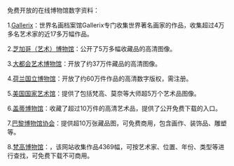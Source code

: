 免费开放的在线博物馆数字资料：

  

1.[Gallerix](https://gallerix.asia/)：世界名画档案馆Gallerix专门收集世界著名画家的作品，收集超过4万多名艺术家的近17多万幅作品。

  

2.[芝加哥（艺术）博物馆](https://www.metmuseum.org/)：公开了5万多幅收藏品的高清图像。

  

3.[大都会艺术博物馆](https://www.metmuseum.org/art/the-collection)：开放了约37万件藏品的高清图像。

  

4.[荷兰国立博物馆](https://www.rijksmuseum.nl/nl)：开放了约60万件作品的高清数字版权，需注册。

  

5.[美国国家艺术馆](https://www.nga.gov/open-access-images.html)：提供了包括梵高、莫奈等大师超5万个艺术品图像。

  

6.[盖蒂博物馆](https://www.getty.edu/art/collection/)：收藏了超过10万件的高清艺术品，提供了公开免费下载的入口。

  

7.[巴黎博物馆协会](https://www.parismuseescollections.paris.fr/fr)：提供超10万张藏品图，可免费商用，包含画作、装饰品、雕塑等。

  

8.[梵高博物馆](https://www.vangoghmuseum.nl/zh/collection)：，该网站收集作品4369幅，可按艺术家、位置、年份、类型等进行查找，可免费下载不可商用。